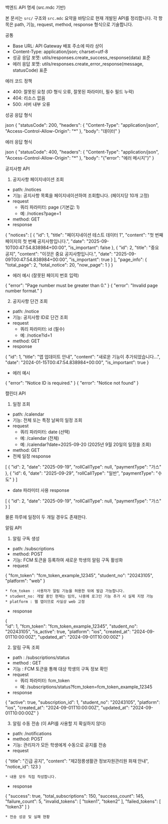 백엔드 API 명세 (src.mdc 기반)

본 문서는 `src/` 구조와 `src.mdc` 요약을 바탕으로 현재 개발된 API를 정리합니다. 각 항목은 path, 기능, request, method, response 형식으로 기술합니다.

공통

- Base URL: API Gateway 배포 주소에 따라 상이
- Content-Type: application/json; charset=utf-8
- 성공 응답 포맷: utils/responses.create_success_response(data) 표준
- 에러 응답 포맷: utils/responses.create_error_response(message, statusCode) 표준

에러 코드 정책

- 400: 잘못된 요청 (ID 형식 오류, 잘못된 파라미터, 필수 필드 누락)
- 404: 리소스 없음
- 500: 서버 내부 오류

성공 응답 형식

json
{
"statusCode": 200,
"headers": {
"Content-Type": "application/json",
"Access-Control-Allow-Origin": "\*"
},
"body": "데이터"
}

에러 응답 형식

json
{
"statusCode": 400,
"headers": {
"Content-Type": "application/json",
"Access-Control-Allow-Origin": "\*"
},
"body": "{\"error\": \"에러 메시지\"}"
}

공지사항 API

1. 공지사항 페이지네이션 조회

- path: /notices
- 기능: 공지사항 목록을 페이지네이션하여 조회합니다. (페이지당 10개 고정)
- request
  - 쿼리 파라미터: page (기본값: 1)
  - 예: /notices?page=1
- method: GET
- response

{
"notices": [
{
"id": 1,
"title": "페이지네이션 테스트 데이터 1",
"content": "첫 번째 페이지의 첫 번째 공지사항입니다.",
"date": "2025-09-10T00:47:54.838984+00:00",
"is_important": false
},
{
"id": 2,
"title": "중요 공지",
"content": "이것은 중요 공지사항입니다.",
"date": "2025-09-09T00:47:54.838984+00:00",
"is_important": true
}
],
"page_info": {
"total_page": 2,
"total_notice": 20,
"now_page": 1
}
}

- 에러 예시 (잘못된 페이지 번호 입력)

{ "error": "Page number must be greater than 0." }
{ "error": "Invalid page number format." }

2. 공지사항 단건 조회

- path: /notice
- 기능: 공지사항 ID로 단건 조회
- request
  - 쿼리 파라미터: id (필수)
  - 예: /notice?id=1
- method: GET
- response

{
"id": 1,
"title": "앱 업데이트 안내",
"content": "새로운 기능이 추가되었습니다...",
"date": "2024-01-15T00:47:54.838984+00:00",
"is_important": true
}

- 에러 예시

{ "error": "Notice ID is required." }
{ "error": "Notice not found" }

캘린더 API

1. 일정 조회

- path: /calendar
- 기능: 전체 또는 특정 날짜의 일정 조회
- request
  - 쿼리 파라미터: date (선택)
  - 예: /calendar (전체)
  - 예: /calendar?date=2025-09-20 (2025년 9월 20일의 일정을 조회)
- method: GET
- 전체 일정 response

[
{
"id": 2,
"date": "2025-09-19",
"rollCallType": null,
"paymentType": "가스"
},
{
"id": 6,
"date": "2025-09-29",
"rollCallType": "일반",
"paymentType": "수도"
}
]

- date 파라미터 사용 response

[
{
"id": 2,
"date": "2025-09-19",
"rollCallType": null,
"paymentType": "가스"
}
]

물론 하루에 일정이 두 개일 경우도 존재한다.

알림 API

1. 알림 구독 생성

- path: /subscriptions
- method: POST
- 기능: FCM 토큰을 등록하여 새로운 학생의 알림 구독 활성화
- request

{
"fcm_token": "fcm_token_example_12345",
"student_no": "20243105",
"platform": "web"
}

    * fcm_token : 사용자가 알림 기능을 허용한 뒤에 발급 가능합니다.
    * student_no: 개발 중인 현재는 임의, 나중에 로그인 기능 추가 시 실제 지정 가능
    * platform : 웹 앱이므로 사실상 web 고정

- response

{  
 "id": 1,
"fcm_token": "fcm_token_example_12345",
"student_no": "20243105",
"is_active": true,
"platform": "ios",
"created_at": "2024-09-01T10:00:00Z",
"updated_at": "2024-09-01T10:00:00Z"
}

2. 알림 구독 조회

- path : /subscriptions/status
- method : GET
- 기능 : FCM 토큰을 통해 대상 학생의 구독 정보 확인
- request
  - 쿼리 파라미터: fcm_token
  - 예: /subscriptions/status?fcm_token=fcm_token_example_12345
- response

{
"active": true,
"subscription_id": 1,
"student_no": "20243105",
"platform": "ios",
"created_at": "2024-09-01T10:00:00Z",
"updated_at": "2024-09-01T10:00:00Z"
}

3. 알림 수동 전송 (이 API를 사용할 지 확실하지 않다)

- path: /notifications
- method: POST
- 기능: 관리자가 모든 학생에게 수동으로 공지를 전송
- request

{
"title": "긴급 공지",
"content": "제2정릉생활관 정보자원관리원 화재 안내",
"notice_id": 123
}

    * 내용 모두 직접 작성합니다.

- response

{
"success": true,
"total_subscriptions": 150,
"success_count": 145,
"failure_count": 5,
"invalid_tokens": [
"token1",
"token2"
],
"failed_tokens": [
"token3"
]
}

    * 전송 성공 및 실패 현황
